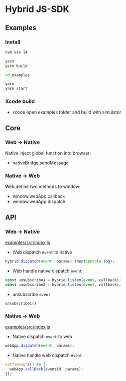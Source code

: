 # Hybrid JS-SDK

## Examples

### Install

```bash
nvm use 14

yarn
yarn build

cd examples

yarn
yarn start
```

### Xcode build

- xcode open examples folder and build with simulator

## Core

### Web -> Native

Native inject global function into browser:

- nativeBridge.sendMessage

### Native -> Web

Web define two methods to window:

- window.webApp.callback
- window.webApp.dispatch

## API

### Web -> Native

[examples/src/index.js](./examples/src/index.js)

- Web dispatch `event` to native

```js
hybrid.dispatch(event, params).then(console.log);
```

- Web handle native dispatch `event`

```js
const unsubscribe1 = hybrid.listen(event, callback);
const unsubscribe2 = hybrid.listen(event, callback);
```

- unsubscribe `event`

```
unsubscribe1()
```

### Native -> Web

[examples/src/index.js](./examples/src/index.js)

- Native dispatch `event` to web

```js
webApp.dispatch(event, params);
```

- Native handle web dispatch `event`

```js
setTimeout(() => {
  webApp.callBack(eventId, params);
});
```
